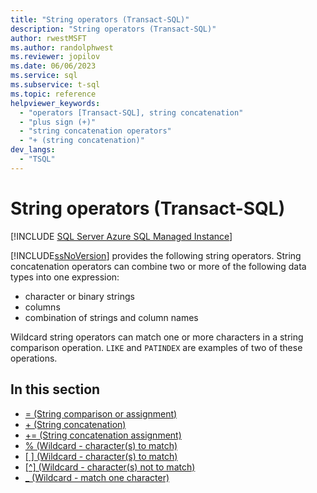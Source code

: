 ```yaml
---
title: "String operators (Transact-SQL)"
description: "String operators (Transact-SQL)"
author: rwestMSFT
ms.author: randolphwest
ms.reviewer: jopilov
ms.date: 06/06/2023
ms.service: sql
ms.subservice: t-sql
ms.topic: reference
helpviewer_keywords:
  - "operators [Transact-SQL], string concatenation"
  - "plus sign (+)"
  - "string concatenation operators"
  - "+ (string concatenation)"
dev_langs:
  - "TSQL"
---
```

# String operators (Transact-SQL)

[!INCLUDE [SQL Server Azure SQL Managed Instance](../../includes/applies-to-version/sql-asdbmi.md)]

[!INCLUDE[ssNoVersion](../../includes/ssnoversion-md.md)] provides the following string operators. String concatenation operators can combine two or more of the following data types into one expression:

- character or binary strings
- columns
- combination of strings and column names

Wildcard string operators can match one or more characters in a string comparison operation. `LIKE` and `PATINDEX` are examples of two of these operations.

## In this section

- [= (String comparison or assignment)](string-comparison-assignment.md)
- [+ (String concatenation)](string-concatenation-transact-sql.md)
- [+= (String concatenation assignment)](string-concatenation-equal-transact-sql.md)
- [% (Wildcard - character(s) to match)](percent-character-wildcard-character-s-to-match-transact-sql.md)
- [&#91; &#93; (Wildcard - character(s) to match)](wildcard-character-s-to-match-transact-sql.md)
- [&#91;^&#93; (Wildcard - character(s) not to match)](wildcard-character-s-not-to-match-transact-sql.md)
- [_ (Wildcard - match one character)](wildcard-match-one-character-transact-sql.md)
